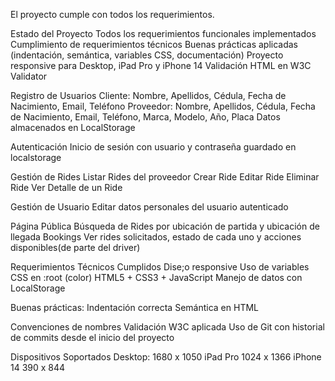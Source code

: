 El proyecto cumple con todos los requerimientos.

Estado del Proyecto
Todos los requerimientos funcionales implementados
Cumplimiento de requerimientos técnicos
Buenas prácticas aplicadas (indentación, semántica, variables CSS, documentación)
Proyecto responsive para Desktop, iPad Pro y iPhone 14
Validación HTML en W3C Validator

Registro de Usuarios
Cliente: Nombre, Apellidos, Cédula, Fecha de Nacimiento, Email, Teléfono
Proveedor: Nombre, Apellidos, Cédula, Fecha de Nacimiento, Email, Teléfono, Marca, Modelo, Año, Placa
Datos almacenados en LocalStorage

Autenticación
Inicio de sesión con usuario y contraseña guardado en localstorage

Gestión de Rides
Listar Rides del proveedor
Crear Ride
Editar Ride
Eliminar Ride
Ver Detalle de un Ride

Gestión de Usuario
Editar datos personales del usuario autenticado

Página Pública
Búsqueda de Rides por ubicación de partida y ubicación de llegada
Bookings
Ver rides solicitados, estado de cada uno y acciones disponibles(de parte del driver)

Requerimientos Técnicos Cumplidos
Dise;o responsive
Uso de variables CSS en :root (color)
HTML5 + CSS3 + JavaScript
Manejo de datos con LocalStorage

Buenas prácticas:
Indentación correcta
Semántica en HTML

Convenciones de nombres
Validación W3C aplicada
Uso de Git con historial de commits desde el inicio del proyecto

Dispositivos Soportados
Desktop: 1680 x 1050
iPad Pro 1024 x 1366
iPhone 14 390 x 844
